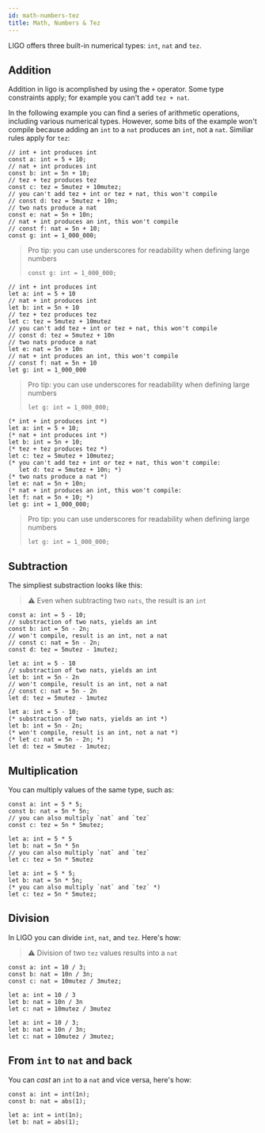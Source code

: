 ```yaml
---
id: math-numbers-tez
title: Math, Numbers & Tez
---
```


LIGO offers three built-in numerical types: `int`, `nat` and `tez`.

## Addition

Addition in ligo is acomplished by using the `+` operator. Some type constraints apply; for example you can't add `tez + nat`.

In the following example you can find a series of arithmetic operations, including various numerical types. However, some bits of the example won't compile because adding an `int` to a `nat` produces an `int`, not a `nat`. Similiar rules apply for `tez`:

<!--DOCUSAURUS_CODE_TABS-->
<!--Pascaligo-->

```pascaligo group=a
// int + int produces int
const a: int = 5 + 10;
// nat + int produces int
const b: int = 5n + 10;
// tez + tez produces tez
const c: tez = 5mutez + 10mutez;
// you can't add tez + int or tez + nat, this won't compile
// const d: tez = 5mutez + 10n;
// two nats produce a nat
const e: nat = 5n + 10n;
// nat + int produces an int, this won't compile
// const f: nat = 5n + 10;
const g: int = 1_000_000;
```

> Pro tip: you can use underscores for readability when defining large numbers
>
>```pascaligo
>const g: int = 1_000_000;
>```

<!--CameLIGO-->

```cameligo group=a
// int + int produces int
let a: int = 5 + 10
// nat + int produces int
let b: int = 5n + 10
// tez + tez produces tez
let c: tez = 5mutez + 10mutez
// you can't add tez + int or tez + nat, this won't compile
// const d: tez = 5mutez + 10n
// two nats produce a nat
let e: nat = 5n + 10n
// nat + int produces an int, this won't compile
// const f: nat = 5n + 10
let g: int = 1_000_000
```

> Pro tip: you can use underscores for readability when defining large numbers
>
>```cameligo
>let g: int = 1_000_000;
>```

<!--ReasonLIGO-->

```reasonligo group=a
(* int + int produces int *)
let a: int = 5 + 10;
(* nat + int produces int *)
let b: int = 5n + 10;
(* tez + tez produces tez *)
let c: tez = 5mutez + 10mutez;
(* you can't add tez + int or tez + nat, this won't compile:
   let d: tez = 5mutez + 10n; *)
(* two nats produce a nat *)
let e: nat = 5n + 10n;
(* nat + int produces an int, this won't compile:
let f: nat = 5n + 10; *)
let g: int = 1_000_000;
```

> Pro tip: you can use underscores for readability when defining large numbers
>
>```reasonligo
>let g: int = 1_000_000;
>```

<!--END_DOCUSAURUS_CODE_TABS-->

## Subtraction

The simpliest substraction looks like this:

> ⚠️ Even when subtracting two `nats`, the result is an `int`

<!--DOCUSAURUS_CODE_TABS-->
<!--Pascaligo-->
```pascaligo group=b
const a: int = 5 - 10;
// substraction of two nats, yields an int
const b: int = 5n - 2n;
// won't compile, result is an int, not a nat
// const c: nat = 5n - 2n;
const d: tez = 5mutez - 1mutez;
```

<!--CameLIGO-->
```cameligo group=b
let a: int = 5 - 10
// substraction of two nats, yields an int
let b: int = 5n - 2n
// won't compile, result is an int, not a nat
// const c: nat = 5n - 2n
let d: tez = 5mutez - 1mutez
```

<!--ReasonLIGO-->
```reasonligo group=b
let a: int = 5 - 10;
(* substraction of two nats, yields an int *)
let b: int = 5n - 2n;
(* won't compile, result is an int, not a nat *)
(* let c: nat = 5n - 2n; *)
let d: tez = 5mutez - 1mutez;
```

<!--END_DOCUSAURUS_CODE_TABS-->


## Multiplication

You can multiply values of the same type, such as:

<!--DOCUSAURUS_CODE_TABS-->
<!--Pascaligo-->

```pascaligo group=c
const a: int = 5 * 5;
const b: nat = 5n * 5n;
// you can also multiply `nat` and `tez`
const c: tez = 5n * 5mutez;
```

<!--CameLIGO-->
```cameligo group=c
let a: int = 5 * 5
let b: nat = 5n * 5n
// you can also multiply `nat` and `tez`
let c: tez = 5n * 5mutez
```

<!--ReasonLIGO-->
```reasonligo group=c
let a: int = 5 * 5;
let b: nat = 5n * 5n;
(* you can also multiply `nat` and `tez` *)
let c: tez = 5n * 5mutez;
```

<!--END_DOCUSAURUS_CODE_TABS-->


## Division

In LIGO you can divide `int`, `nat`, and `tez`. Here's how:

> ⚠️ Division of two `tez` values results into a `nat`

<!--DOCUSAURUS_CODE_TABS-->
<!--Pascaligo-->
```pascaligo group=d
const a: int = 10 / 3;
const b: nat = 10n / 3n;
const c: nat = 10mutez / 3mutez;
```

<!--CameLIGO-->
```cameligo group=d
let a: int = 10 / 3
let b: nat = 10n / 3n
let c: nat = 10mutez / 3mutez
```

<!--ReasonLIGO-->
```reasonligo group=d
let a: int = 10 / 3;
let b: nat = 10n / 3n;
let c: nat = 10mutez / 3mutez;
```

<!--END_DOCUSAURUS_CODE_TABS-->

## From `int` to `nat` and back

You can *cast* an `int` to a `nat` and vice versa, here's how:

<!--DOCUSAURUS_CODE_TABS-->
<!--Pascaligo-->
```pascaligo group=e
const a: int = int(1n);
const b: nat = abs(1);
```

<!--ReasonLIGO-->
```reasonligo group=e
let a: int = int(1n);
let b: nat = abs(1);
```

<!--END_DOCUSAURUS_CODE_TABS-->